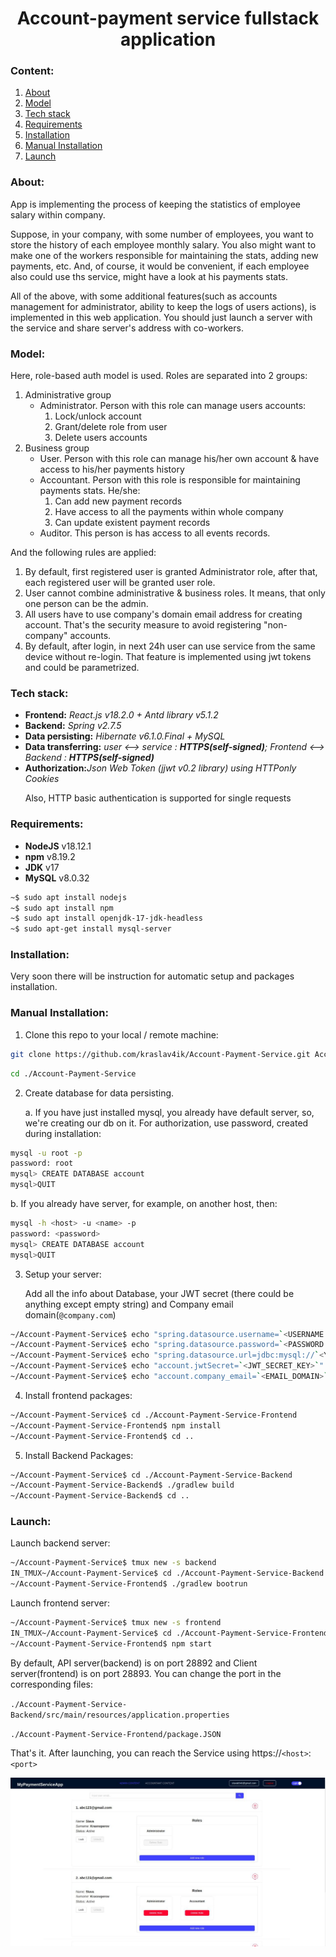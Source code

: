 <h1 style="text-align: center">Account-payment service fullstack application</h1>

<h3>Content:</h3>
<ol>
<li><a href="#about">About</a></li>
<li><a href="#model">Model</a></li>
<li><a href="#techstack">Tech stack</a></li>
<li><a href="#reqr">Requirements</a></li>
<li><a href="#inst">Installation</a></li>
<li><a href="#maninst">Manual Installation</a></li>
<li><a href="#launch">Launch</a></li>





</ol>

<h3 id="about">About:</h3>
App is implementing the process of keeping the statistics of employee salary within company.

Suppose, in your company, with some number of employees, you want to store the history of each employee monthly salary. You also might want to make one of the workers responsible for maintaining the stats, adding new payments, etc. And, of course, it would be convenient, if each employee also could use ths service, might have a look at his payments stats. 

All of the above, with some additional features(such as accounts management for administrator, ability to keep the logs of users actions), is implemented in this web application.
You should just launch a server with the service and share server's address with co-workers.

<h3 id="model">Model:</h3>

Here, role-based auth model is used. Roles are separated into 2 groups:
1. Administrative group
   * Administrator. Person with this role can manage users accounts: 
     1. Lock/unlock account
     2. Grant/delete role from user
     3. Delete users accounts
2. Business group
   * User. Person with this role can manage his/her own account & have access to his/her payments history
   * Accountant. Person with this role is responsible for maintaining payments stats. He/she:
     1. Can add new payment records
     2. Have access to all the payments within whole company
     3. Can update existent payment records
   * Auditor. This person is has access to all events records.

And the following rules are applied:
1. By default, first registered user is granted Administrator role, after that, each registered user will be granted user role.
2. User cannot combine administrative & business roles. It means, that only one person can be the admin.
3. All users have to use company's domain email address for creating account. That's the security measure to avoid registering "non-company" accounts.
4. By default, after login, in next 24h user can use service from the same device without re-login. That feature is implemented using jwt tokens and could be parametrized.

<h3 id="techstack">Tech stack:</h3>
<ul>
<li><b>Frontend:</b> <i>React.js v18.2.0 + Antd library v5.1.2</i></li>
<li><b>Backend:</b> <i>Spring v2.7.5</i></li>
<li><b>Data persisting:</b> <i>Hibernate v6.1.0.Final + MySQL</i></li>
<li><b>Data transferring:</b> <i>user <--> service : <b>HTTPS(self-signed)</b>; Frontend <--> Backend : <b>HTTPS(self-signed)</b></i></li>
<li><b>Authorization:</b><i>Json Web Token (jjwt v0.2 library) using HTTPonly Cookies</i></li>

Also, HTTP basic authentication is supported for single requests
</ul>

<h3 id="reqr">Requirements:</h3>
  
<ul>
  <li><b>NodeJS</b> v18.12.1</li>
  <li><b>npm</b> v8.19.2</li>
  <li><b>JDK</b> v17</li>
  <li><b>MySQL</b> v8.0.32</li>
</ul>  

```bash
~$ sudo apt install nodejs
~$ sudo apt install npm
~$ sudo apt install openjdk-17-jdk-headless
~$ sudo apt-get install mysql-server
```

<h3 id="inst">Installation:</h3>

Very soon there will be instruction for automatic setup and packages installation.

<h3 id="maninst">Manual Installation:</h3>

1. Clone this repo to your local / remote machine:
```bash
git clone https://github.com/kraslav4ik/Account-Payment-Service.git Account-Payment-Service
```
```bash
cd ./Account-Payment-Service
```

2. Create database for data persisting. 

    a. If you have just installed mysql, you already have default server, so, we're creating our db on it. For authorization, use password, created during installation:

```bash
mysql -u root -p
password: root
mysql> CREATE DATABASE account
mysql>QUIT
```

b. If you already have server, for example, on another host, then:

```bash
mysql -h <host> -u <name> -p
password: <password>
mysql> CREATE DATABASE account
mysql>QUIT
```

3. Setup your server:

   Add all the info about Database, your JWT secret (there could be anything except empty string) and Company email domain(`@company.com`)
```bash
~/Account-Payment-Service$ echo "spring.datasource.username=`<USERNAME FROM 2nd STAGE>`" >> ./Account-Payment-Service-Backend/src/main/resources/application.properties
~/Account-Payment-Service$ echo "spring.datasource.password=`<PASSWORD FROM 2nd STAGE>`" >> ./Account-Payment-Service-Backend/src/main/resources/application.properties
~/Account-Payment-Service$ echo "spring.datasource.url=jdbc:mysql://`<YOUR DATABASE HOST:PORT>`/account" >> ./Account-Payment-Service-Backend/src/main/resources/application.properties
~/Account-Payment-Service$ echo "account.jwtSecret=`<JWT_SECRET_KEY>`" >> ./Account-Payment-Service-Backend/src/main/resources/application.properties
~/Account-Payment-Service$ echo "account.company_email=`<EMAIL_DOMAIN>`" >> ./Account-Payment-Service-Backend/src/main/resources/application.properties
```


4. Install frontend packages:
```bash
~/Account-Payment-Service$ cd ./Account-Payment-Service-Frontend
~/Account-Payment-Service-Frontend$ npm install
~/Account-Payment-Service-Frontend$ cd ..
```

5. Install Backend Packages:
```bash
~/Account-Payment-Service$ cd ./Account-Payment-Service-Backend
~/Account-Payment-Service-Backend$ ./gradlew build
~/Account-Payment-Service-Backend$ cd ..
```

<h3 id="launch">Launch:</h3>

   Launch backend server:
```bash
~/Account-Payment-Service$ tmux new -s backend
IN_TMUX~/Account-Payment-Service$ cd ./Account-Payment-Service-Backend
~/Account-Payment-Service-Frontend$ ./gradlew bootrun
```

   Launch frontend server:
```bash
~/Account-Payment-Service$ tmux new -s frontend
IN_TMUX~/Account-Payment-Service$ cd ./Account-Payment-Service-Frontend
~/Account-Payment-Service-Frontend$ npm start
```

By default, API server(backend) is on port 28892 and Client server(frontend) is on port 28893. You can change the port in the corresponding files:

   `./Account-Payment-Service-Backend/src/main/resources/application.properties`

   `./Account-Payment-Service-Frontend/package.JSON`

That's it. After launching, you can reach the Service using https://`<host>`:`<port>`

   
<img src="https://github.com/kraslav4ik/Account-Payment-Service/blob/master/img/AppScreen.jpg" alt="pic"/>
